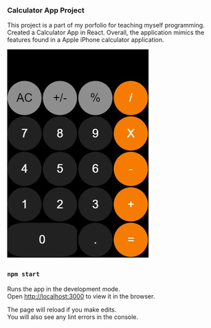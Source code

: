 ### Calculator App Project

This project is a part of my porfolio for teaching myself programming. Created a Calculator App in React. Overall, the application mimics the features found in a Apple iPhone calculator application.

![Calculator Image](/calculatorProject.JPG)


### `npm start`

Runs the app in the development mode.\
Open [http://localhost:3000](http://localhost:3000) to view it in the browser.

The page will reload if you make edits.\
You will also see any lint errors in the console.
